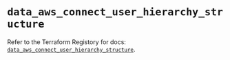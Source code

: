 # `data_aws_connect_user_hierarchy_structure`

Refer to the Terraform Registory for docs: [`data_aws_connect_user_hierarchy_structure`](https://registry.terraform.io/providers/hashicorp/aws/4.66.0/docs/data-sources/connect_user_hierarchy_structure).
